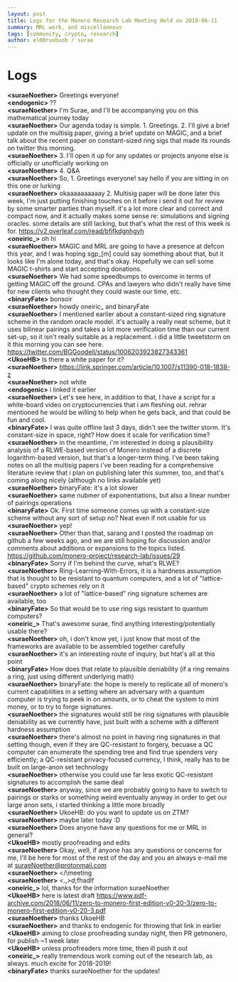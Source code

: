 ```yaml
---
layout: post
title: Logs for the Monero Research Lab Meeting Held on 2018-06-11
summary: MRL work, and miscellaneous
tags: [community, crypto, research]
author: el00ruobuob / surae
---
```


# Logs  

**\<suraeNoether>** Greetings everyone!  
**\<endogenic>** ??  
**\<suraeNoether>** I'm Surae, and I'll be accompanying you on this mathematical journey today  
**\<suraeNoether>** Our agenda today is simple. 1. Greetings. 2. I'll give a brief update on the multisig paper, giving a brief update on MAGIC, and a brief talk about the recent paper on constant-sized ring sigs that made its rounds on twitter this morning.  
**\<suraeNoether>** 3. I'll open it up for any updates or projects anyone else is officially or unofficially working on  
**\<suraeNoether>** 4. Q&A  
**\<suraeNoether>** So, 1. Greetings everyone! say hello if you are sitting in on this one or lurking  
**\<suraeNoether>** okaaaaaaaaaay 2. Multisig paper will be done later this week, I'm just putting finishing touches on it before i send it out for review by some smarter parties than myself. it's a lot more clear and correct and compact now, and it actually makes some sense re: simulations and signing oracles. some details are still lacking, but that's what the rest of this week is for. https://v2.overleaf.com/read/bfjfkdgnhgvh  
**\<oneiric\_>** oh hi  
**\<suraeNoether>** MAGIC and MRL are going to have a presence at defcon this year, and I was hoping sgp\_[m] could say something about that, but it looks like I'm alone today, and that's okay. Hopefully we can sell some MAGIC t-shirts and start accepting donations.  
**\<suraeNoether>** We had some speedbumps to overcome in terms of getting MAGIC off the ground. CPAs and lawyers who didn't really have time for new clients who thought they could waste our time, etc.  
**\<binaryFate>** bonsoir  
**\<suraeNoether>** howdy oneiric\_ and binaryFate   
**\<suraeNoether>** I mentioned earlier about a constant-sized ring signature scheme in the random oracle model. it's actually a really neat scheme, but it uses bilinear pairings and takes a lot more verification time than our current set-up, so it isn't really suitable as a replacement. i did a little tweetstorm on it this morning you can see here. https://twitter.com/BGGoodell/status/1006203923827343361  
**\<UkoeHB>** Is there a white paper for it?  
**\<suraeNoether>** https://link.springer.com/article/10.1007/s11390-018-1838-z  
**\<suraeNoether>** not white  
**\<endogenic>** i linked it earlier  
**\<suraeNoether>** Let's see here, in addition to that, I have a script for a white-board video on cryptocurrencies that i am fleshing out. rehrar mentioned he would be willing to help when he gets back, and that could be fun and cool.  
**\<binaryFate>** I was quite offline last 3 days, didn't see the twitter storm. It's constant-size in space, right? How does it scale for verification time?  
**\<suraeNoether>**  in the meantime, i'm interested in doing a plausibility analysis of a RLWE-based version of Monero instead of a discrete logarithm-based version, but that's a longer-term thing. I've been taking notes on all the multisig papers i've been reading for a comprehensive literature review that i plan on publishing later this summer, too, and that's coming along nicely (although no links available yet)  
**\<suraeNoether>** binaryFate: it's a lot slower  
**\<suraeNoether>** same nubmer of exponentiations, but also a linear number of pairings operations  
**\<binaryFate>** Ok. First time someone comes up with a constant-size scheme without any sort of setup no? Neat even if not usable for us  
**\<suraeNoether>** yep!  
**\<suraeNoether>** Other than that, sarang and I posted the roadmap on github a few weeks ago, and we are still hoping for discussion and/or comments about additions or expansions to the topics listed. https://github.com/monero-project/research-lab/issues/29  
**\<binaryFate>** Sorry if I'm behind the curve, what's RLWE?  
**\<suraeNoether>** Ring-Learning-With-Errors, it is a hardness assumption that is thought to be resistant to quantum computers, and a lot of "lattice-based" crypto schemes rely on it  
**\<suraeNoether>** a lot of "lattice-based" ring signature schemes are available, too  
**\<binaryFate>** So that would be to use ring sigs resistant to quantum computers?  
**\<oneiric\_>** That's awesome surae, find anything interesting/potentially usable there?  
**\<suraeNoether>** oh, i don't know yet, i just know that most of the frameworks are available to be assembled together carefully  
**\<suraeNoether>** it's an interesting route of inquiry, but htat's all at this point  
**\<binaryFate>** How does that relate to plausible deniability (if a ring remains a ring, just using different underlying math)  
**\<suraeNoether>** binaryFate: the hope is merely to replicate all of monero's current capabilities in a setting where an adversary with a quantum computer is trying to peek in on amounts, or to cheat the system to mint money, or to try to forge signatures.  
**\<suraeNoether>** the signatures would still be ring signatures with plausible deniability as we currently have, just built with a scheme with a different hardness assumption  
**\<suraeNoether>** there's almost no point in having ring signatures in that setting though, even if they are QC-resistant to forgery, becuase a QC computer can enumerate the spending tree and find true spenders very efficiently; a QC-resistant privacy-focused currency, I think, really has to be built on large-anon set technology  
**\<suraeNoether>** otherwise you could use far less exotic QC-resistant signatures to accomplish the same deal  
**\<suraeNoether>** anyway, since we are probably going to have to switch to pairings or starks or something weird eventually anyway in order to get our large anon sets, i started thinking a little more broadly  
**\<suraeNoether>** UkoeHB: do you want to update us on ZTM?  
**\<suraeNoether>** maybe later today :D  
**\<suraeNoether>** Does anyone have any questions for me or MRL in general?  
**\<UkoeHB>** mostly proofreading and edits  
**\<suraeNoether>** Okay, well, if anyone has any questions or concerns for me, I'll be here for most of the rest of the day and you an always e-mail me at suraeNoether@protonmail.com  
**\<suraeNoether>** \</\\meeting  
**\<suraeNoether>** \<.,>d;fhadlf  
**\<oneiric\_>** lol, thanks for the information suraeNoether  
**\<UkoeHB>** here is latest draft https://www.pdf-archive.com/2018/06/11/zero-to-monero-first-edition-v0-20-3/zero-to-monero-first-edition-v0-20-3.pdf  
**\<suraeNoether>** thanks UkoeHB   
**\<suraeNoether>** and thanks to endogenic for throwing that link in earlier  
**\<UkoeHB>** aiming to close proofreading sunday night, then PR getmonero, for publish ~1 week later  
**\<UkoeHB>** unless proofreaders more time, then ill push it out  
**\<oneiric\_>** really tremendous work coming out of the research lab, as always. much excite for 2018-2019!  
**\<binaryFate>** thanks suraeNoether for the updates!  

